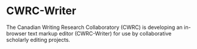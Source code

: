 CWRC-Writer
===========

The Canadian Writing Research Collaboratory (CWRC) is developing an in-browser text markup editor (CWRC-Writer) for use by collaborative scholarly editing projects.
